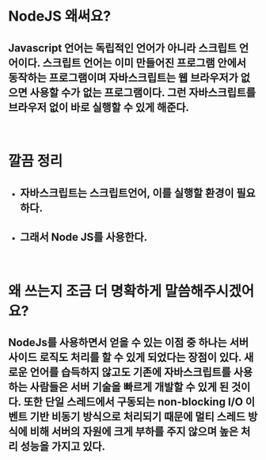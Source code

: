 # NodeJS 왜써요?

## Javascript 언어는 독립적인 언어가 아니라 스크립트 언어이다. 스크립트 언어는 이미 만들어진 프로그램 안에서 동작하는 프로그램이며 자바스크립트는 웹 브라우저가 없으면 사용할 수가 없는 프로그램이다. 그런 자바스크립트를 브라우저 없이 바로 실행할 수 있게 해준다.

<br>

# 깔끔 정리

- ## 자바스크립트는 스크립트언어, 이를 실행할 환경이 필요하다.
- ## 그래서 Node JS를 사용한다.

<br>

# 왜 쓰는지 조금 더 명확하게 말씀해주시겠어요?

## NodeJs를 사용하면서 얻을 수 있는 이점 중 하나는 서버 사이드 로직도 처리를 할 수 있게 되었다는 장점이 있다. 새로운 언어를 습득하지 않고도 기존에 자바스크립트를 사용하는 사람들은 서버 기술을 빠르게 개발할 수 있게 된 것이다. 또한 단일 스레드에서 구동되는 non-blocking I/O 이벤트 기반 비동기 방식으로 처리되기 때문에 멀티 스레드 방식에 비해 서버의 자원에 크게 부하를 주지 않으며 높은 처리 성능을 가지고 있다.